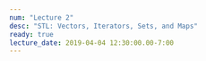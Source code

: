 ```yaml
---
num: "Lecture 2"
desc: "STL: Vectors, Iterators, Sets, and Maps"
ready: true
lecture_date: 2019-04-04 12:30:00.00-7:00
---
```

